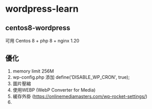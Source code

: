 # wordpress-learn

## centos8-wordpress
可用 Centos 8 + php 8 + nginx 1.20

## 優化
1. memory limit 256M
2. wp-config.php 添加   define('DISABLE_WP_CRON', true);
3. 圖片壓縮
4. 使用WEBP (WebP Converter for Media)
5. 緩存外掛 (https://onlinemediamasters.com/wp-rocket-settings/)
6. 

